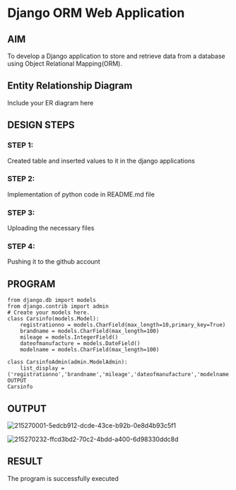 # Django ORM Web Application

## AIM
To develop a Django application to store and retrieve data from a database using Object Relational Mapping(ORM).

## Entity Relationship Diagram

Include your ER diagram here

## DESIGN STEPS

### STEP 1:

Created table and inserted values to it in the django applications

### STEP 2:

Implementation of python code in README.md file

### STEP 3:

Uploading the necessary files

### STEP 4: 

Pushing it to the github account

## PROGRAM

```
from django.db import models
from django.contrib import admin
# Create your models here.
class Carsinfo(models.Model):
    registrationno = models.CharField(max_length=10,primary_key=True)
    brandname = models.CharField(max_length=100)
    mileage = models.IntegerField()
    dateofmanufacture = models.DateField()
    modelname = models.CharField(max_length=100)

class CarsinfoAdmin(admin.ModelAdmin):
    list_display = ('registrationno','brandname','mileage','dateofmanufacture','modelname')
OUTPUT
Carsinfo
```
## OUTPUT

![215270001-5edcb912-dcde-43ce-b92b-0e8d4b93c5f1](https://github.com/easwari21/django-orm-app/assets/131534979/a6badbe2-01f5-45dd-a521-0163d6d4ab54)


![215270232-ffcd3bd2-70c2-4bdd-a400-6d98330ddc8d](https://github.com/easwari21/django-orm-app/assets/131534979/98d281f2-36ec-4a31-bdcd-04d1d5380390)

## RESULT

The program is successfully executed
